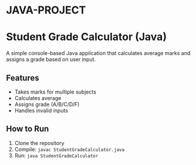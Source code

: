 # JAVA-PROJECT
# Student Grade Calculator (Java)

A simple console-based Java application that calculates average marks and assigns a grade based on user input.

## Features
- Takes marks for multiple subjects
- Calculates average
- Assigns grade (A/B/C/D/F)
- Handles invalid inputs

## How to Run
1. Clone the repository
2. Compile: `javac StudentGradeCalculator.java`
3. Run: `java StudentGradeCalculator`
